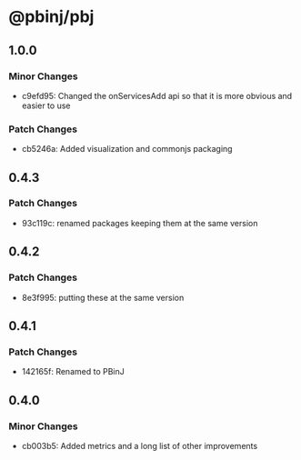 # @pbinj/pbj

## 1.0.0

### Minor Changes

- c9efd95: Changed the onServicesAdd api so that it is more obvious and easier to use

### Patch Changes

- cb5246a: Added visualization and commonjs packaging

## 0.4.3

### Patch Changes

- 93c119c: renamed packages keeping them at the same version

## 0.4.2

### Patch Changes

- 8e3f995: putting these at the same version

## 0.4.1

### Patch Changes

- 142165f: Renamed to PBinJ

## 0.4.0

### Minor Changes

- cb003b5: Added metrics and a long list of other improvements
